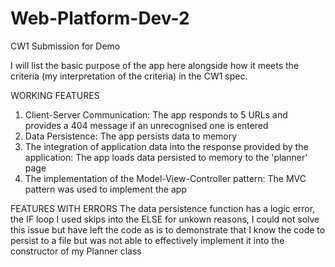 # Web-Platform-Dev-2
CW1 Submission for Demo 

I will list the basic purpose of the app here alongside how it meets the criteria (my interpretation of the criteria) in the CW1 spec.

WORKING FEATURES
1) Client-Server Communication: The app responds to 5 URLs and provides a 404 message if an unrecognised one is entered
2) Data Persistence: The app persists data to memory 
3) The integration of application data into the response provided by the application: The app loads data persisted to memory to the 'planner' page 
4) The implementation of the Model-View-Controller pattern: The MVC pattern was used to implement the app

FEATURES WITH ERRORS
The data persistence function has a logic error, the IF loop I used skips into the ELSE for unkown reasons, I could not solve this issue but have left the code as is to demonstrate that I know the code to persist to a file but was not able to effectively implement it into the constructor of my Planner class
